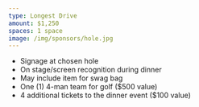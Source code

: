 ```yaml
---
type: Longest Drive
amount: $1,250
spaces: 1 space
image: /img/sponsors/hole.jpg
---
```


* Signage at chosen hole
* On stage/screen recognition during dinner
* May include item for swag bag
* One (1) 4-man team for golf ($500 value)
* 4 additional tickets to the dinner event ($100 value)